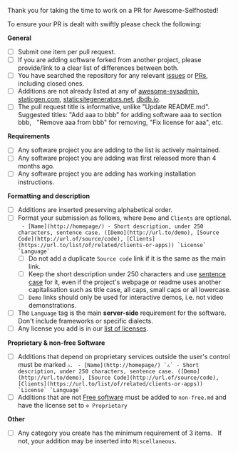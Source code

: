 <!-- DO NOT DELETE THE TEXT BELOW if you are adding new software to the list. -->

Thank you for taking the time to work on a PR for Awesome-Selfhosted!

To ensure your PR is dealt with swiftly please check the following:

**General**
<!-- All checkboxes here must be checked (replace [ ] with [x]) -->

- [ ] Submit one item per pull request.
- [ ] If you are adding software forked from another project, please provide/link to a clear list of differences between both.
- [ ] You have searched the repository for any relevant [issues](https://github.com/awesome-selfhosted/awesome-selfhosted/issues) or [PRs](https://github.com/awesome-selfhosted/awesome-selfhosted/pulls), including closed ones.
- [ ] Additions are not already listed at any of [awesome-sysadmin](https://github.com/n1trux/awesome-sysadmin), [staticgen.com](https://www.staticgen.com/), [staticsitegenerators.net](https://staticsitegenerators.net/), [dbdb.io](https://dbdb.io/browse).
- [ ] The pull request title is informative, unlike "Update README.md".
  Suggested titles: "Add aaa to bbb" for adding software aaa to section bbb,
  "Remove aaa from bbb" for removing, "Fix license for aaa", etc.

**Requirements**
<!-- All checkboxes here must be checked (replace [ ] with [x]) -->

- [ ] Any software project you are adding to the list is actively maintained.
- [ ] Any software project you are adding was first released more than 4 months ago.
- [ ] Any software project you are adding has working installation instructions.

**Formatting and description** 
<!-- All checkboxes here must be checked (replace [ ] with [x]) -->

- [ ] Additions are inserted preserving alphabetical order.
- [ ] Format your submission as follows, where `Demo` and `Clients` are optional.
  ``- [Name](http://homepage/) - Short description, under 250 characters, sentence case. ([Demo](http://url.to/demo), [Source Code](http://url.of/source/code), [Clients](https://url.to/list/of/related/clients-or-apps)) `License` `Language` ``
  - [ ] Do not add a duplicate `Source code` link if it is the same as the main link.
  - [ ] Keep the short description under 250 characters and use [sentence case](https://en.wikipedia.org/wiki/Letter_case#Sentence_case) for it, even if the project's webpage or readme uses another capitalisation such as title case, all caps, small caps or all lowercase.
  - [ ] `Demo` links should only be used for interactive demos, i.e. not video demonstrations.
- [ ] The `Language` tag is the main **server-side** requirement for the software. Don't include frameworks or specific dialects.
- [ ] Any license you add is in our [list of licenses](https://github.com/awesome-selfhosted/awesome-selfhosted/blob/master/README.md#list-of-licenses).

**Proprietary & non-free Software**
<!-- Only check the checkboxes applicable to your software (replace [ ] with [x]) -->

- [ ] Additions that depend on proprietary services outside the user's control must be marked `⚠`.
  ``- [Name](http://homepage/) `⚠` - Short description, under 250 characters, sentence case. ([Demo](http://url.to/demo), [Source Code](http://url.of/source/code), [Clients](https://url.to/list/of/related/clients-or-apps)) `License` `Language` ``
- [ ] Additions that are not [Free software](https://en.wikipedia.org/wiki/Free_software) must be added to `non-free.md` and have the license set to `⊘ Proprietary`

**Other**
<!-- Only check the checkboxes applicable to your software (replace [ ] with [x]) -->

- [ ] Any category you create has the minimum requirement of 3 items.
  If not, your addition may be inserted into `Miscellaneous`.
